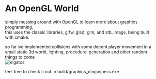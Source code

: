 
# An OpenGL World

simply messing around with OpenGL to learn more about graphics programming,\
this uses the classic libraries, glfw, glad, glm, and stb_image, being built with cmake.

so far ive implemented collisions with some decent player movement in a small static 3d world, lighting, procedural generation and other random things to come\
![elgatos](/assets/images/land.png)

feel free to check it out in build/graphics_dingusness.exe